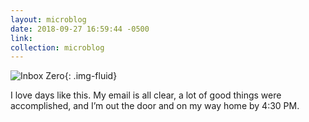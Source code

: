 ```yaml
---
layout: microblog
date: 2018-09-27 16:59:44 -0500
link: 
collection: microblog
---
```

![Inbox Zero](https://brianlundin.com/images/microblog/2018-09-27_16-58-30.jpeg){: .img-fluid}

I love days like this. My email is all clear, a lot of good things were accomplished, and I’m out the door and on my way home by 4:30 PM.
